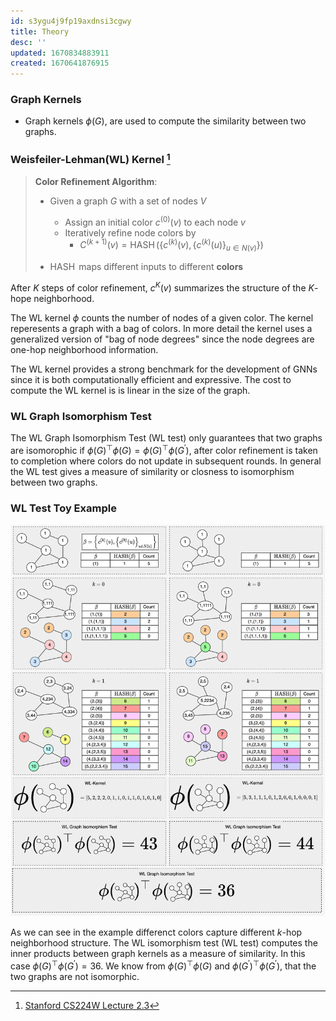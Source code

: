 ```yaml
---
id: s3ygu4j9fp19axdnsi3cgwy
title: Theory
desc: ''
updated: 1670834883911
created: 1670641876915
---
```


### Graph Kernels

- Graph kernels $\phi({G})$, are used to compute the similarity between two graphs.

### Weisfeiler-Lehman(WL) Kernel [^1]

[^1]: [Stanford CS224W Lecture 2.3](https://www.youtube.com/watch?v=buzsHTa4Hgs)

> **Color Refinement Algorithm**:
>
> - Given a graph $G$ with a set of nodes $V$
>     - Assign an initial color $c^{(0)}(v)$ to each node $v$
>     - Iteratively refine node colors by
>       - $C^{(k+1)}(v)=\operatorname{HASH}\left(\left\{c^{(k)}(v),\left\{c^{(k)}(u)\right\}_{u \in N(v)}\right\}\right)$
>
> - $\operatorname{HASH}$ maps different inputs to different **colors**

After $K$ steps of color refinement, $c^{K}(v)$ summarizes the structure of the $K$-hope neighborhood.

The WL kernel $\phi$ counts the number of nodes of a given color. The kernel reperesents a graph with a bag of colors. In more detail the kernel uses a generalized version of "bag of node degrees" since the node degrees are one-hop neighborhood information.

The WL kernel provides a strong benchmark for the development of GNNs since it is both computationally efficient and expressive. The cost to compute the WL kernel is is linear in the size of the graph.

### WL Graph Isomorphism Test

<!-- CHECK -->
The WL Graph Isomorphism Test (WL test) only guarantees that two graphs are isomorophic if $\phi{(G)}^{\top}\phi{(G)} = \phi{(G)}^{\top}\phi{(G^{\prime})}$, after color refinement is taken to completion where colors do not update in subsequent rounds. In general the WL test gives a measure of similarity or closness to isomorphism between two graphs.


### WL Test Toy Example

![](./assets/drawio/WL-kernel-toy.drawio.png)

As we can see in the example differenct colors capture different $k$-hop neighborhood structure. The WL isomorphism test (WL test) computes the inner products between graph kernels as a measure of similarity. In this case $\phi({G})^{\top}\phi({G^{\prime}})=36$. We know from $\phi({G})^{\top}\phi({G})$ and $\phi({G^{\prime}})^{\top}\phi({G^{\prime}})$, that the two graphs are not isomorphic.

